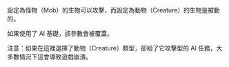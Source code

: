 設定為怪物（Mob）的生物可以攻擊，而設定為動物（Creature）的生物是被動的。

如果使用了 AI 基礎，該參數會被覆蓋。

注意：如果在這裡選擇了動物（Creature）類型，卻給了它攻擊型的 AI 任務，大多數情況下這會導致遊戲崩潰。